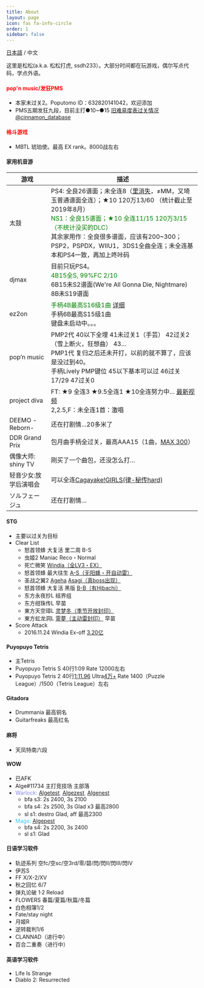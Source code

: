 ```yaml
---
title: About
layout: page
icon: fas fa-info-circle
order: 1
sidebar: false
---
```


[日本語](/about) / 中文

这里是松松(a.k.a. 松松打虎, ssdh233）。大部分时间都在玩游戏，偶尔写点代码，学点外语。

#### <font color="red">pop'n music/发狂PMS</font>
* 本家未过关2。Poputomo ID：632820141042，欢迎添加
* PMS五期发狂九段，目前主打●10~●15 [旧难易度表过关情况@cinnamon_database](https://cinnamon.link/users/8dQtJY/score?table_id=3zqCme&legacy=0)

#### <font color="red">格斗游戏</font>
* MBTL 琥珀使。最高 EX rank。8000战左右


#### 家用机音游
<div class="table-wrapper">
<table id="skill_table" class="skill_table_hide">
  <thead>
    <tr>
      <th>游戏</th>
      <th>描述</th>
    </tr>
  </thead>
  <tbody>
    <tr>
      <td>太鼓</td>
      <td>PS4: 全良26谱面；未全连8（<a href="https://www.bilibili.com/video/BV17t411u7Rb">里消失</a>，≠MM，又埼玉普通谱面全连）；★10 120万13/60 （统计截止至2019年8月）<br><font style="color:green">NS1：全良15谱面；★10 全连11/15 120万3/15（不统计没买的DLC）</font><br>其余家用作：全良很多谱面，应该有200~300；PSP2，PSPDX，WIIU1，3DS1全曲全连；未全连基本和PS4一致，再加上咚咔码</td>
    </tr>
    <tr>
      <td>djmax</td>
      <td>目前只玩PS4。<br><font style="color:green">4B15全S, 99%FC 2/10</font><br>6B15未S2谱面(We're All Gonna Die, Nightmare)<br>8B未S19谱面</td>
    </tr>
    <tr>
      <td>ez2on</td>
      <td><font style="color:green">手柄4B最高S16级1曲 <a href="https://docs.google.com/spreadsheets/d/1aQI3IRFGZcZ9afgbxY730PBUYqvpclEDIA9EbcuRxis/edit#gid=604526569">详细</a></font><br>手柄6B最高S15级1曲<br>键盘未启动中。。。</td>
    </tr>
    <tr>
      <td>pop’n music</td>
      <td>PMP2代 40以下全埋 41未过关1（手芸） 42过关2（雪上断火，狂想曲） 43…<br>PMP1代 复归之后还未开打，以前的就不算了，应该是没过到40。<br>手柄Lively PMP键位 45以下基本可以过 46过关17/29 47过关0</td>
    </tr>
    <tr>
      <td>project diva</td>
      <td>FT: ★9 全连3 ★9.5全连1 ★10全连努力中… <a href="https://www.bilibili.com/video/BV1u54y1p77f">最新视频</a><br>2,2.5,F：未全连1首：激唱</td>
    </tr>
    <tr>
      <td>DEEMO -Reborn-</td>
      <td>还在打剧情…20多米了</td>
    </tr>
    <tr>
      <td>DDR Grand Prix</td>
      <td>包月曲手柄全过关，最高AAA15（1曲，<a href="https://www.bilibili.com/video/BV1BY411s7ML">MAX 300</a>）</td>
    </tr>
    <tr>
      <td>偶像大师: shiny TV</td>
      <td>刚买了一个曲包，还没怎么打…</td>
    </tr>
    <tr>
      <td>轻音少女:放学后演唱会</td>
      <td>可以全连<a href="https://www.bilibili.com/video/BV1tW411q737">Cagayake!GIRLS(律-秘传hard)</a></td>
    </tr>
    <tr>
      <td>ソルフェージュ</td>
      <td>还在打剧情…</td>
    </tr>
  </tbody>
</table>
</div>

#### STG
* 主要以过关为目标
* Clear List
  * 怒首领蜂 大复活 里二周 B-S
  * 虫姬2 Maniac Reco・Normal
  * 死亡微笑 [Windia（全LV3・EX）](https://www.bilibili.com/video/BV18h411i7UE)
  * 怒首领蜂 最大往生 [A-S（无阳蜂・开自动雷）](https://www.bilibili.com/video/BV1iA411w7zG)
  * 圣战之翼2 [Ageha](https://www.bilibili.com/video/BV1564y197GP) [Asagi（真boss出现）](https://www.bilibili.com/video/BV1Q44y1t7Xy/)
  * 怒首领蜂 大复活 黑版 [B-B（有Hibachi）](https://www.bilibili.com/video/BV1wq4y1r7V2)
  * 东方永夜抄L 结界组
  * 东方绀珠传L 早苗
  * 東方天空璋L [灵梦冬（季节开放封印）](https://www.bilibili.com/video/BV1AW411g745) 
  * 東方虹龙洞L [霊夢（主动雷封印）](https://www.bilibili.com/video/BV1Bq4y1j7Q5) 早苗 
* Score Attack
  * 2016.11.24 Windia Ex-off [3.20亿](https://www.bilibili.com/video/BV1uQ4y1m7Bh)

#### Puyopuyo Tetris
* 主Tetris
* Puyopuyo Tetris S 40行1:09 Rate 12000左右
* Puyopuyo Tetris 2 40行[1:11.96](https://www.bilibili.com/video/BV1sy4y1L7Dr) Ultra[4万+](https://www.bilibili.com/video/BV1pv411J7W5) Rate 1400（Puzzle League）/1500（Tetris League）左右

#### Gitadora
* Drummania 最高铜名
* Guitarfreaks 最高红名

#### 麻将
* 天凤特南六段

#### WOW
* 已AFK
* Alge#11734 主打竞技场 主部落
* <font color="#8787ED">Warlock: <a href="https://worldofwarcraft.com/en-us/character/us/blackrock/algetest">Algetest</a>, <a href="https://worldofwarcraft.com/en-us/character/us/blackrock/algezest">Algezest</a>, <a href="https://worldofwarcraft.com/en-us/character/us/proudmoore/algenest">Algenest</a></font>
  * bfa s3: 2s 2400, 3s 2100
  * bfa s4: 2s 2500, 3s Glad x3 最高2800
  * sl s1: destro Glad, aff 最高2300
* <font color="#40C7EB">Mage: <a href="https://worldofwarcraft.com/en-us/character/us/blackrock/algepest">Algepest</a></font>
  * bfa s4: 2s 2200, 3s 2400
  * sl s1: Glad

#### 日语学习软件
* 轨迹系列 空fc/空sc/空3rd/零/碧/閃/閃II/閃III/閃IV
* 伊苏S
* FF X/X-2/XV
* 秋之回忆 6/7
* 弹丸论破 1·2 Reload
* FLOWERS 春篇/夏篇/秋篇/冬篇
* 白色相簿1/2
* Fate/stay night
* 月姬R
* 逆转裁判1/6
* CLANNAD（进行中）
* 百合二重奏（进行中）

#### 英语学习软件
* Life Is Strange
* Diablo 2: Resurrected
